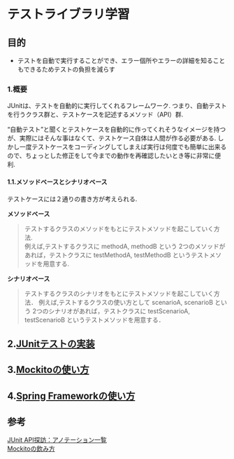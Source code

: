 # テストライブラリ学習

## 目的
* テストを自動で実行することができ、エラー個所やエラーの詳細を知ることもできるためテストの負担を減らす
### 1.概要
  JUnitは、テストを自動的に実行してくれるフレームワーク.
つまり、自動テストを行うクラス群と、テストケースを記述するメソッド（API）群.

“自動テスト”と聞くとテストケースを自動的に作ってくれそうなイメージを持つが、実際にはそんな事はなくて、テストケース自体は人間が作る必要がある.
しかし一度テストケースをコーディングしてしまえば実行は何度でも簡単に出来るので、ちょっとした修正をして今までの動作を再確認したいとき等に非常に便利.  
#### 1.1.メソッドベースとシナリオベース
  テストケースには２通りの書き方が考えられる.  
  
  **メソッドベース**  
  > テストするクラスのメソッドをもとにテストメソッドを起こしていく方法.  
  > 例えば,テストするクラスに methodA, methodB という 2つのメソッドがあれば，テストクラスに testMethodA, testMethodB というテストメソッドを用意する.  
  
  **シナリオベース**  
  > テストするクラスのシナリオをもとにテストメソッドを起こしていく方法．
  > 例えば,テストするクラスの使い方として scenarioA, scenarioB という 2つのシナリオがあれば，テストクラスに testScenarioA, testScenarioB というテストメソッドを用意する．  
  
  ## 2.[JUnitテストの実装](doc/2.Implementing_Tests.md)
  ## 3.[Mockitoの使い方](doc/3.Mockito.md)
  ## 4.[Spring Frameworkの使い方](doc/4.Spring_Framework.md)
## 参考

[JUnit API探訪：アノテーション一覧](https://absj31.hatenadiary.com/entry/20120812/1344781770)  
[Mockitoの飲み方](https://recruit.cct-inc.co.jp/tecblog/java/mockito-primer/)
